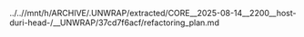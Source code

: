 ../..//mnt/h/ARCHIVE/.UNWRAP/extracted/CORE__2025-08-14__2200__host-duri-head-/__UNWRAP/37cd7f6acf/refactoring_plan.md